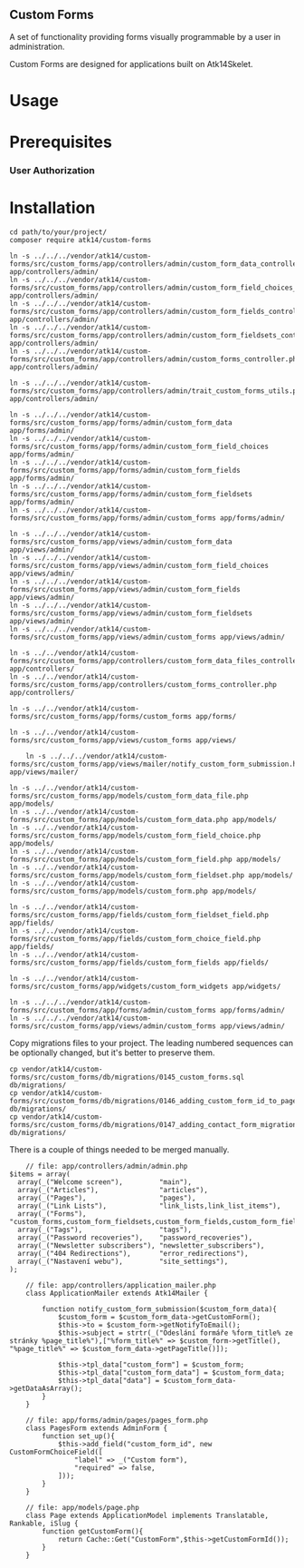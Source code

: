 Custom Forms
------------

A set of functionality providing forms visually programmable by a user in administration.

Custom Forms are designed for applications built on Atk14Skelet.

Usage
=====

Prerequisites
=============

### User Authorization

Installation
============

    cd path/to/your/project/
    composer require atk14/custom-forms

    ln -s ../../../vendor/atk14/custom-forms/src/custom_forms/app/controllers/admin/custom_form_data_controller.php app/controllers/admin/
    ln -s ../../../vendor/atk14/custom-forms/src/custom_forms/app/controllers/admin/custom_form_field_choices_controller.php app/controllers/admin/
    ln -s ../../../vendor/atk14/custom-forms/src/custom_forms/app/controllers/admin/custom_form_fields_controller.php app/controllers/admin/
    ln -s ../../../vendor/atk14/custom-forms/src/custom_forms/app/controllers/admin/custom_form_fieldsets_controller.php app/controllers/admin/
    ln -s ../../../vendor/atk14/custom-forms/src/custom_forms/app/controllers/admin/custom_forms_controller.php app/controllers/admin/

    ln -s ../../../vendor/atk14/custom-forms/src/custom_forms/app/controllers/admin/trait_custom_forms_utils.php app/controllers/admin/

    ln -s ../../../vendor/atk14/custom-forms/src/custom_forms/app/forms/admin/custom_form_data app/forms/admin/
    ln -s ../../../vendor/atk14/custom-forms/src/custom_forms/app/forms/admin/custom_form_field_choices app/forms/admin/
    ln -s ../../../vendor/atk14/custom-forms/src/custom_forms/app/forms/admin/custom_form_fields app/forms/admin/
    ln -s ../../../vendor/atk14/custom-forms/src/custom_forms/app/forms/admin/custom_form_fieldsets app/forms/admin/
    ln -s ../../../vendor/atk14/custom-forms/src/custom_forms/app/forms/admin/custom_forms app/forms/admin/

    ln -s ../../../vendor/atk14/custom-forms/src/custom_forms/app/views/admin/custom_form_data app/views/admin/
    ln -s ../../../vendor/atk14/custom-forms/src/custom_forms/app/views/admin/custom_form_field_choices app/views/admin/
    ln -s ../../../vendor/atk14/custom-forms/src/custom_forms/app/views/admin/custom_form_fields app/views/admin/
    ln -s ../../../vendor/atk14/custom-forms/src/custom_forms/app/views/admin/custom_form_fieldsets app/views/admin/
    ln -s ../../../vendor/atk14/custom-forms/src/custom_forms/app/views/admin/custom_forms app/views/admin/

    ln -s ../../vendor/atk14/custom-forms/src/custom_forms/app/controllers/custom_form_data_files_controller.php app/controllers/
    ln -s ../../vendor/atk14/custom-forms/src/custom_forms/app/controllers/custom_forms_controller.php app/controllers/

    ln -s ../../vendor/atk14/custom-forms/src/custom_forms/app/forms/custom_forms app/forms/

    ln -s ../../vendor/atk14/custom-forms/src/custom_forms/app/views/custom_forms app/views/

		ln -s ../../../vendor/atk14/custom-forms/src/custom_forms/app/views/mailer/notify_custom_form_submission.html.tpl app/views/mailer/

    ln -s ../../vendor/atk14/custom-forms/src/custom_forms/app/models/custom_form_data_file.php app/models/
    ln -s ../../vendor/atk14/custom-forms/src/custom_forms/app/models/custom_form_data.php app/models/
    ln -s ../../vendor/atk14/custom-forms/src/custom_forms/app/models/custom_form_field_choice.php app/models/
    ln -s ../../vendor/atk14/custom-forms/src/custom_forms/app/models/custom_form_field.php app/models/
    ln -s ../../vendor/atk14/custom-forms/src/custom_forms/app/models/custom_form_fieldset.php app/models/
    ln -s ../../vendor/atk14/custom-forms/src/custom_forms/app/models/custom_form.php app/models/

    ln -s ../../vendor/atk14/custom-forms/src/custom_forms/app/fields/custom_form_fieldset_field.php app/fields/
    ln -s ../../vendor/atk14/custom-forms/src/custom_forms/app/fields/custom_form_choice_field.php app/fields/
    ln -s ../../vendor/atk14/custom-forms/src/custom_forms/app/fields/custom_form_fields app/fields/

    ln -s ../../vendor/atk14/custom-forms/src/custom_forms/app/widgets/custom_form_widgets app/widgets/

    ln -s ../../../vendor/atk14/custom-forms/src/custom_forms/app/forms/admin/custom_forms app/forms/admin/
    ln -s ../../../vendor/atk14/custom-forms/src/custom_forms/app/views/admin/custom_forms app/views/admin/

Copy migrations files to your project. The leading numbered sequences can be optionally changed, but it's better to preserve them.

    cp vendor/atk14/custom-forms/src/custom_forms/db/migrations/0145_custom_forms.sql db/migrations/
    cp vendor/atk14/custom-forms/src/custom_forms/db/migrations/0146_adding_custom_form_id_to_pages.sql db/migrations/
    cp vendor/atk14/custom-forms/src/custom_forms/db/migrations/0147_adding_contact_form_migration.php db/migrations/

There is a couple of things needed to be merged manually.
	
		// file: app/controllers/admin/admin.php
    $items = array(
      array(_("Welcome screen"),         "main"),
      array(_("Articles"),               "articles"),
      array(_("Pages"),                  "pages"),
      array(_("Link Lists"),             "link_lists,link_list_items"),
      array(_("Forms"),                  "custom_forms,custom_form_fieldsets,custom_form_fields,custom_form_field_choices,custom_form_data"),
      array(_("Tags"),                   "tags"),
      array(_("Password recoveries"),    "password_recoveries"),
      array(_("Newsletter subscribers"), "newsletter_subscribers"),
      array(_("404 Redirections"),       "error_redirections"),
      array(_("Nastavení webu"),         "site_settings"),
    );

		// file: app/controllers/application_mailer.php
		class ApplicationMailer extends Atk14Mailer {

			function notify_custom_form_submission($custom_form_data){
				$custom_form = $custom_form_data->getCustomForm();
				$this->to = $custom_form->getNotifyToEmail();
				$this->subject = strtr(_("Odeslání formáře %form_title% ze stránky %page_title%"),["%form_title%" => $custom_form->getTitle(), "%page_title%" => $custom_form_data->getPageTitle()]);

				$this->tpl_data["custom_form"] = $custom_form;
				$this->tpl_data["custom_form_data"] = $custom_form_data;
				$this->tpl_data["data"] = $custom_form_data->getDataAsArray();
			}
		}

		// file: app/forms/admin/pages/pages_form.php
		class PagesForm extends AdminForm {
			function set_up(){
				$this->add_field("custom_form_id", new CustomFormChoiceField([
					"label" => _("Custom form"),
					"required" => false,
				]));
			}
		}

		// file: app/models/page.php
		class Page extends ApplicationModel implements Translatable, Rankable, iSlug {
			function getCustomForm(){
				return Cache::Get("CustomForm",$this->getCustomFormId());
			}
		}

[//]: # ( vim: set ts=2 et: )
